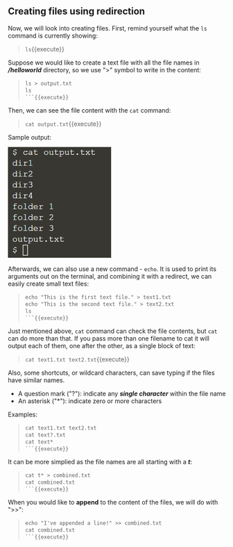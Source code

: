## Creating files using redirection

Now, we will look into creating files. First, remind yourself what the `ls` command is currently showing:
> `ls`{{execute}}

Suppose we would like to create a text file with all the file names in **_/helloworld_** directory, so we use ">" symbol to write in the content:
> ```
> ls > output.txt
> ls
> ```{{execute}}

Then, we can see the file content with the `cat` command:
> `cat output.txt`{{execute}}

Sample output:

![Picture 2](./assets/pic2.png)

Afterwards, we can also use a new command - `echo`. It is used to print its arguments out on the terminal, and combining it with a redirect, we can easily create small text files:
> ```
> echo "This is the first text file." > text1.txt
> echo "This is the second text file." > text2.txt
> ls
> ```{{execute}}

Just mentioned above, `cat` command can check the file contents, but `cat` can do more than that. If you pass more than one filename to cat it will output each of them, one after the other, as a single block of text: 
> `cat text1.txt text2.txt`{{execute}}

Also, some shortcuts, or wildcard characters, can save typing if the files have similar names. 
- A question mark ("?"): indicate any **_single character_** within the file name
- An asterisk ("*"): indicate zero or more characters

Examples:
> ```
> cat text1.txt text2.txt
> cat text?.txt
> cat text*
> ```{{execute}}

It can be more simplied as the file names are all starting with a **_t_**:
> ```
> cat t* > combined.txt
> cat combined.txt
> ```{{execute}}

When you would like to **append** to the content of the files, we will do with ">>":
> ```
> echo "I've appended a line!" >> combined.txt
> cat combined.txt
> ```{{execute}}

<br/>
